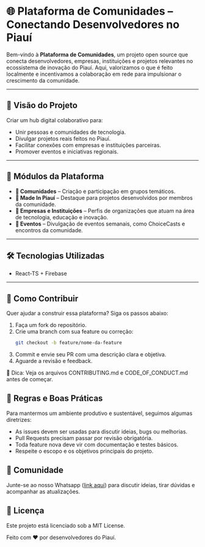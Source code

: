 # 🌐 Plataforma de Comunidades – Conectando Desenvolvedores no Piauí

Bem-vindo à **Plataforma de Comunidades**, um projeto open source que conecta desenvolvedores, empresas, instituições e projetos relevantes no ecossistema de inovação do Piauí. Aqui, valorizamos o que é feito localmente e incentivamos a colaboração em rede para impulsionar o crescimento da comunidade.

---

## 🚀 Visão do Projeto

Criar um hub digital colaborativo para:
- Unir pessoas e comunidades de tecnologia.
- Divulgar projetos reais feitos no Piauí.
- Facilitar conexões com empresas e instituições parceiras.
- Promover eventos e iniciativas regionais.

---

## 🧩 Módulos da Plataforma

- **👥 Comunidades** – Criação e participação em grupos temáticos.
- **🌟 Made In Piauí** – Destaque para projetos desenvolvidos por membros da comunidade.
- **🏢 Empresas e Instituições** – Perfis de organizações que atuam na área de tecnologia, educação e inovação.
- **📅 Eventos** – Divulgação de eventos semanais, como ChoiceCasts e encontros da comunidade.

---

## 🛠 Tecnologias Utilizadas

- React-TS + Firebase

---

## 🤝 Como Contribuir

Quer ajudar a construir essa plataforma? Siga os passos abaixo:

1. Faça um fork do repositório.
2. Crie uma branch com sua feature ou correção:
   ```bash
   git checkout -b feature/nome-da-feature
3. Commit e envie seu PR com uma descrição clara e objetiva.
4. Aguarde a revisão e feedback.

📌 Dica: Veja os arquivos CONTRIBUTING.md e CODE_OF_CONDUCT.md antes de começar.

## 📏 Regras e Boas Práticas

Para mantermos um ambiente produtivo e sustentável, seguimos algumas diretrizes:

- As issues devem ser usadas para discutir ideias, bugs ou melhorias.
- Pull Requests precisam passar por revisão obrigatória.
- Toda feature nova deve vir com documentação e testes básicos.
- Respeite o escopo e os objetivos principais do projeto.

## 💬 Comunidade

Junte-se ao nosso Whatsapp ([link aqui](https://chat.whatsapp.com/KJ2kW8006Qa2Sol4ZUiyBQ)) para discutir ideias, tirar dúvidas e acompanhar as atualizações.

## 📄 Licença

Este projeto está licenciado sob a MIT License.

Feito com ❤️ por desenvolvedores do Piauí.
